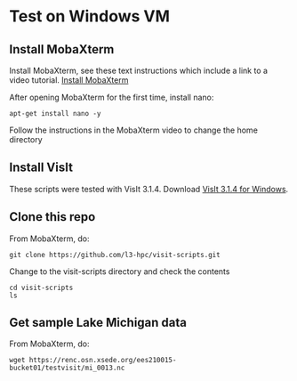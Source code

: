 # Test on Windows VM

## Install MobaXterm

Install MobaXterm, see these text instructions which include a link to a video tutorial. [Install MobaXterm](https://hpc.ncsu.edu/Documents/mobaxterm.php?ref=login)

After opening MobaXterm for the first time, install nano:
```
apt-get install nano -y
```

Follow the instructions in the MobaXterm video to change the home directory

## Install VisIt

These scripts were tested with VisIt 3.1.4.  Download [VisIt 3.1.4 for Windows](https://github.com/visit-dav/visit/releases/download/v3.1.4/visit3.1.4_x64.exe).

## Clone this repo

From MobaXterm, do:
```
git clone https://github.com/l3-hpc/visit-scripts.git
```

Change to the visit-scripts directory and check the contents
```
cd visit-scripts
ls
```

## Get sample Lake Michigan data

From MobaXterm, do:
```
wget https://renc.osn.xsede.org/ees210015-bucket01/testvisit/mi_0013.nc
```



